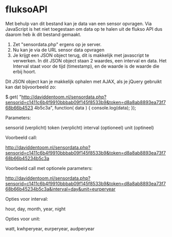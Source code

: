 fluksoAPI
=========

Met behulp van dit bestand kan je data van een sensor opvragen. Via JavaScript is het niet toegestaan om data op te halen uit de flukso API dus daarom heb ik dit bestand gemaakt.

1. Zet "sensordata.php" ergens op je server.
2. Nu kan je via de URL sensor data opvragen
3. Je krijgt een JSON object terug, dit is makkelijk met javascript te verwerken. In dit JSON object staan 2 waardes, een interval en data. Het Interval staat voor de tijd (timestamp), en de waarde is de waarde die erbij hoort.

Dit JSON object kan je makkelijk ophalen met AJAX, als je jQuery gebruikt kan dat bijvoorbeeld zo:

  $.get( "http://daviddentoom.nl/sensordata.php?sensorid=c1411c6b4f9910bbbab09f145f8533b9&token=d8a8ab8893ea73f768b66b4523   4b5c3a", function( data ) { console.log(data); });

Parameters:

  sensorid (verplicht) 
  token (verplicht) 
  interval (optioneel) 
  unit (optineel)

Voorbeeld call:

  http://daviddentoom.nl/sensordata.php?sensorid=c1411c6b4f9910bbbab09f145f8533b9&token=d8a8ab8893ea73f768b66b45234b5c3a

Voorbeeld call met optionele parameters:

  http://daviddentoom.nl/sensordata.php?sensorid=c1411c6b4f9910bbbab09f145f8533b9&token=d8a8ab8893ea73f768b66b45234b5c3a&interval=day&unit=eurperyear

Opties voor interval:

  hour, 
  day, 
  month, 
  year, 
  night

Opties voor unit:

  watt, 
  kwhperyear,
  eurperyear, 
  audperyear
